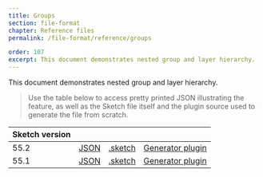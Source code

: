 ```yaml
---
title: Groups
section: file-format
chapter: Reference files
permalink: /file-format/reference/groups

order: 107
excerpt: This document demonstrates nested group and layer hierarchy.
---
```


This document demonstrates nested group and layer hierarchy.

> Use the table below to access pretty printed JSON illustrating the feature, as well as the Sketch file itself and the plugin source used to generate the file from scratch.

| Sketch version |                                                                                                     |                                                                                                               |                                                                                                                                            |
| -------------- | --------------------------------------------------------------------------------------------------- | ------------------------------------------------------------------------------------------------------------- | ------------------------------------------------------------------------------------------------------------------------------------------ |
| 55.2           | [JSON](https://github.com/BohemianCoding/SketchAPI/tree/develop/reference-files/55.2/groups/output) | [.sketch](https://github.com/BohemianCoding/SketchAPI/tree/develop/reference-files/55.2/groups/output.sketch) | [Generator plugin](https://github.com/BohemianCoding/SketchAPI/tree/develop/reference-files/plugin.sketchplugin/Contents/Sketch/groups.js) |
| 55.1           | [JSON](https://github.com/BohemianCoding/SketchAPI/tree/develop/reference-files/55.1/groups/output) | [.sketch](https://github.com/BohemianCoding/SketchAPI/tree/develop/reference-files/55.1/groups/output.sketch) | [Generator plugin](https://github.com/BohemianCoding/SketchAPI/tree/develop/reference-files/plugin.sketchplugin/Contents/Sketch/groups.js) |
